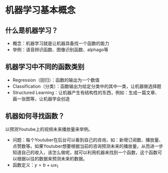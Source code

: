 
# 机器学习基本概念
## 什么是机器学习？
- 概念：机器学习就是让机器具备找一个函数的能力
- 举例：语音辨识函数、图像识别函数、alphago等
## 机器学习中不同的函数类别
- Regression（回归）：函数的输出为一个数值
- Classification（分类）：函数输出为给定分类中的其中一类，让机器做选择题
- Structured Learning：让机器产生有结构性的东西，例如：生成一篇文章、画一张图等，让机器学会创造
## 机器如何寻找函数？
以预测Youtube上的视频未来播放量来举例。
- 问题：每个Youtuber在后台可以看到自己的咨询，如：新增订阅数、播放量、点赞数等。如果Youtuber想要根据当前的咨询预测未来的播放量，从而进一步知道自己的收入，该怎么做呢，就可以利用机器来找到一个函数，这个函数可以根据以往的数据来预测未来的数据。
- 函数定义：$`y = b + \omega x_1`$

